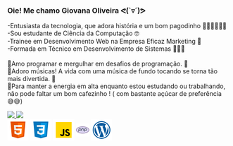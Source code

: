 ### Oie! Me chamo Giovana Oliveira ᕙ(`▿´)ᕗ

-Entusiasta da tecnologia, que adora história e um bom pagodinho 👩🏽‍💻🎶💃🏽
<br>
-Sou estudante de Ciência da Computação 🤓
<br>
-Trainee em Desenvolvimento Web na Empresa Eficaz Marketing 🚀
<br>
-Formada em Técnico em Desenvolvimento de Sistemas 👩🏽‍🎓
<br>
<br>
🌟Amo programar e mergulhar em desafios de programação. 🫡
<br>
🌟Adoro músicas! A vida com uma música de fundo tocando se torna tão mais divertida. 🥰
<br>
🌟Para manter a energia em alta enquanto estou estudando ou trabalhando, não pode faltar um bom cafezinho ! ( com bastante açúcar de preferência 😅😅) 
<br>

 <div>
  <a href="https://github.com/giovanaoliveira-14">
  <img height="150em" src="https://github-readme-stats.vercel.app/api?username=giovanaoliveira-14&show_icons=true&theme=dracula&include_all_commits=true&count_private=true"/>
  <img height="150em" src="https://github-readme-stats.vercel.app/api/top-langs/?username=giovanaoliveira-14&layout=compact&langs_count=7&theme=dracula"/>
</div>
<div style="display: inline-block">
  <img align="center" src="https://github.com/giovanaoliveira-14/giovanaoliveira-14/raw/master/icons/html.png">
  <img align="center" src="https://github.com/giovanaoliveira-14/giovanaoliveira-14/raw/master/icons/css.png">
  <img align="center" src="https://github.com/giovanaoliveira-14/giovanaoliveira-14/raw/master/icons/js.png">
  <img align="center" src="https://github.com/giovanaoliveira-14/giovanaoliveira-14/raw/master/icons/php.png">
  <img align="center" src="https://github.com/giovanaoliveira-14/giovanaoliveira-14/raw/master/icons/wordpress.png">
</div>
